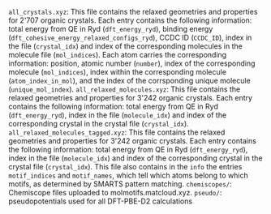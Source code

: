 `all_crystals.xyz`: This file contains the relaxed geometries and properties for 2'707 organic crystals. Each entry contains the following information: total energy from QE in Ryd (`dft_energy_ryd`), binding energy (`dft_cohesive_energy_relaxed_configs_ryd`), CCDC ID (`CCDC_ID`), index in the file (`crystal_idx`) and index of the corresponding molecules in the molecule file (`mol_indices`). Each atom carries the corresponding information: position, atomic number (`number`), index of the corresponding molecule (`mol_indices`), index within the corresponding molecule (`atom_index_in_mol`), and the index of the corrsponding unique molecule (`unique_mol_index`). 
`all_relaxed_molecules.xyz`: This file contains the relaxed geometries and properties for 3'242 organic crystals. Each entry contains the following information: total energy from QE in Ryd (`dft_energy_ryd`), index in the file (`molecule_idx`) and index of the corresponding crystal in the crystal file (`crystal_idx`). 
`all_relaxed_molecules_tagged.xyz`: This file contains the relaxed geometries and properties for 3'242 organic crystals. Each entry contains the following information: total energy from QE in Ryd (`dft_energy_ryd`), index in the file (`molecule_idx`) and index of the corresponding crystal in the crystal file (`crystal_idx`). This file also contains in the `info` the entries `motif_indices` and `motif_names`, which tell which atoms belong to which motifs, as determined by SMARTS pattern matching. 
`chemiscopes/`: Chemiscope files uploaded to molmotifs.matcloud.xyz.
`pseudo/`: pseudopotentials used for all DFT-PBE-D2 calculations
